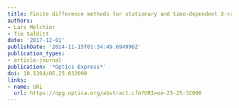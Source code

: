 ```yaml
---
title: Finite difference methods for stationary and time-dependent X-ray propagation
authors:
- Lars Melchior
- Tim Salditt
date: '2017-12-01'
publishDate: '2024-11-15T01:34:49.694996Z'
publication_types:
- article-journal
publication: '*Optics Express*'
doi: 10.1364/OE.25.032090
links:
- name: URL
  url: https://opg.optica.org/abstract.cfm?URI=oe-25-25-32090
---
```

